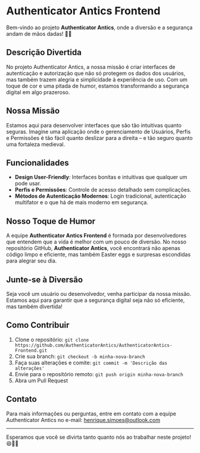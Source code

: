 # Authenticator Antics Frontend

Bem-vindo ao projeto **Authenticator Antics**, onde a diversão e a segurança andam de mãos dadas! 🎨🔐

## Descrição Divertida

No projeto Authenticator Antics, a nossa missão é criar interfaces de autenticação e autorização que não só protegem os dados dos usuários, mas também trazem alegria e simplicidade à experiência de uso. Com um toque de cor e uma pitada de humor, estamos transformando a segurança digital em algo prazeroso.

## Nossa Missão

Estamos aqui para desenvolver interfaces que são tão intuitivas quanto seguras. Imagine uma aplicação onde o gerenciamento de Usuários, Perfis e Permissões é tão fácil quanto deslizar para a direita – e tão seguro quanto uma fortaleza medieval.

## Funcionalidades

- **Design User-Friendly**: Interfaces bonitas e intuitivas que qualquer um pode usar.
- **Perfis e Permissões**: Controle de acesso detalhado sem complicações.
- **Métodos de Autenticação Modernos**: Login tradicional, autenticação multifator e o que há de mais moderno em segurança.

## Nosso Toque de Humor

A equipe **Authenticator Antics Frontend** é formada por desenvolvedores que entendem que a vida é melhor com um pouco de diversão. No nosso repositório GitHub, **Authenticator Antics**, você encontrará não apenas código limpo e eficiente, mas também Easter eggs e surpresas escondidas para alegrar seu dia.

## Junte-se à Diversão

Seja você um usuário ou desenvolvedor, venha participar da nossa missão. Estamos aqui para garantir que a segurança digital seja não só eficiente, mas também divertida!

## Como Contribuir

1. Clone o repositório: `git clone https://github.com/AuthenticatorAntics/AuthenticatorAntics-Frontend.git`
2. Crie sua branch: `git checkout -b minha-nova-branch`
3. Faça suas alterações e comite: `git commit -m 'Descrição das alterações'`
4. Envie para o repositório remoto: `git push origin minha-nova-branch`
5. Abra um Pull Request

## Contato

Para mais informações ou perguntas, entre em contato com a equipe Authenticator Antics no e-mail: [henrique.simoes@outlook.com](mailto:henrique.simoes@outlook.com)

---

Esperamos que você se divirta tanto quanto nós ao trabalhar neste projeto! 😄🔐🎨
